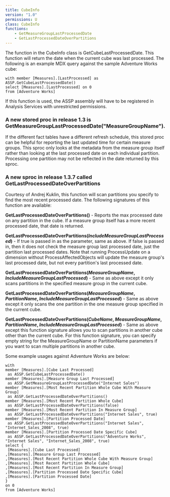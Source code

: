 ```yaml
---
title: CubeInfo
version: "1.0"
permissions: U
class: CubeInfo
functions:
    - GetMeasureGroupLastProcessedDate
    - GetLastProcessedDateOverPartitions
---
```


The function in the CubeInfo class is GetCubeLastProcessedDate. This function will return the date when the current cube was last processed. The following is an example MDX query against the sample Adventure Works cube:

```raw
with member [Measures].[LastProcessed] as ASSP.GetCubeLastProcessedDate()
select [Measures].[LastProcessed] on 0
from [Adventure Works]
```

If this function is used, the ASSP assembly will have to be registered in Analysis Services with unrestricted permissions.

### A new stored proc in release 1.3 is GetMeasureGroupLastProcessedDate("MeasureGroupName"). 
If the different fact tables have a different refresh schedule, this stored proc can be helpful for reporting the last updated time for certain measure groups. This sproc only looks at the metadata from the measure group itself rather than looking at the last processed date on each individual partition. Processing one partition may not be reflected in the date returned by this sproc.

### A new sproc in release 1.3.7 called GetLastProcessedDateOverPartitions
Courtesy of Andrej Kuklin, this function will scan partitions you specify to find the most recent processed date. The following signatures of this function are available:

**GetLastProcessedDateOverPartitions()** - Reports the max processed date on any partition in the cube. If a measure group itself has a more recent processed date, that date is returned.

**GetLastProcessedDateOverPartitions(_IncludeMeasureGroupLastProcessed_)** - If true is passed in as the parameter, same as above. If false is passed in, then it does not check the measure group last processed date, just the partition last processed dates. Note that running ProcessUpdate on a dimension without ProcessAffectedObjects will update the measure group's last processed date, but not every partition's last processed date.

**GetLastProcessedDateOverPartitions(_MeasureGroupName_, _IncludeMeasureGroupLastProcessed_)** - Same as above except it only scans partitions in the specified measure group in the current cube.

**GetLastProcessedDateOverPartitions(_MeasureGroupName_, _PartitionName_, _IncludeMeasureGroupLastProcessed_)** - Same as above except it only scans the one partition in the one measure group specified in the current cube.

**GetLastProcessedDateOverPartitions(_CubeName_, _MeasureGroupName_, _PartitionName_, _IncludeMeasureGroupLastProcessed_)** - Same as above except this function signature allows you to scan partitions in another cube other than the current cube. For this function signature, you can specify empty string for the MeasureGroupName or PartitionName parameters if you want to scan multiple partitions in another cube.

Some example usages against Adventure Works are below:

```raw
with
member [Measures].[Cube Last Processed]
 as ASSP.GetCubeLastProcessedDate()
member [Measures].[Measure Group Last Processed]
 as ASSP.GetMeasureGroupLastProcessedDate("Internet Sales")
member [Measures].[Most Recent Partition Whole Cube With Measure Group]
 as ASSP.GetLastProcessedDateOverPartitions()
member [Measures].[Most Recent Partition Whole Cube]
 as ASSP.GetLastProcessedDateOverPartitions(false)
member [Measures].[Most Recent Partition In Measure Group]
 as ASSP.GetLastProcessedDateOverPartitions("Internet Sales", true)
member [Measures].[Partition Processed Date]
 as ASSP.GetLastProcessedDateOverPartitions("Internet Sales", "Internet_Sales_2008", true)
member [Measures].[Partition Processed Date Specific Cube]
 as ASSP.GetLastProcessedDateOverPartitions("Adventure Works", "Internet Sales", "Internet_Sales_2008", true)
select {
 [Measures].[Cube Last Processed]
,[Measures].[Measure Group Last Processed]
,[Measures].[Most Recent Partition Whole Cube With Measure Group]
,[Measures].[Most Recent Partition Whole Cube]
,[Measures].[Most Recent Partition In Measure Group]
,[Measures].[Partition Processed Date Specific Cube]
,[Measures].[Partition Processed Date]
}
on 0
from [Adventure Works]
```